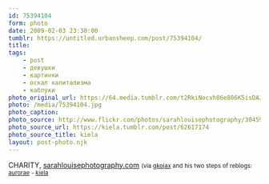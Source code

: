 ```yaml
---
id: 75394104
form: photo
date: 2009-02-03 23:30:00
tumblr: https://untitled.urbansheep.com/post/75394104/
title:
tags:
    - post
    - девушки
    - картинки
    - оскал капитализма
    - каблуки
photo_original_url: https://64.media.tumblr.com/t2RkiNocxh06e806K5isDAJko1_400.jpg
photo: /media/75394104.jpg
photo_caption: 
photo_source: http://www.flickr.com/photos/sarahlouisephotography/3045982209/
photo_source_url: https://kiela.tumblr.com/post/62617174
photo_source_title: kiela
layout: post-photo.njk
---
```


<p>CHARITY, <a href="http://flickr.com/photos/sarahlouisephotography">sarahlouisephotography.com</a> <small>(via <a href="http://gkojax.tumblr.com/post/75333298">gkojax</a> and his two steps of reblogs: <a href="http://aurorae.tumblr.com/post/62640247/kiela-charity-via-sarahlouisephotography-com">aurorae</a> - <a href="http://kiela.tumblr.com/post/62617174/charity-via-sarahlouisephotography-com">kiela</a></small></p>
